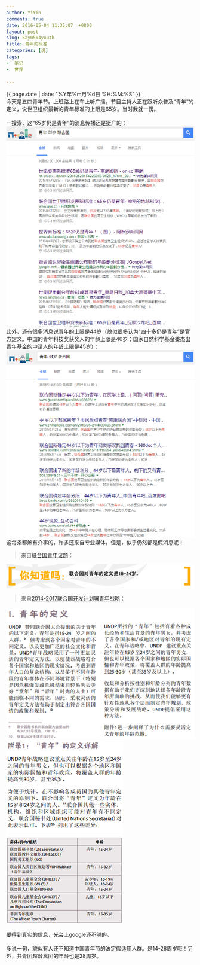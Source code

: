 ```yaml
---
author: YiYin
comments: true
date: 2016-05-04 11:35:07  +0800
layout: post
slug: Say0504youth
title: 青年的标准
categories: [说]
tags:
-  笔记
-  世界

---
```

<div class="saying">
<div class="timestamp">{{ page.date | date: "%Y年%m月%d日 %H:%M:%S" }}</div>
今天是五四青年节。上班路上在车上听广播，节目主持人正在跟听众普及“青年”的定义，说世卫组织最新的青年标准的上限是65岁。当时我就一愣。
<br/><br/>
一搜索，这“65岁仍是青年”的消息传播还是挺广的：
<img src="/public/images/youth/65years.jpg">
<br/>
此外，还有很多消息说青年的上限是44岁（貌似很多认为“四十多仍是青年”是官方定义。中国的青年科技奖获奖人的年龄上限是40岁；国家自然科学基金委杰出青年基金的申请人的年龄上限是45岁）：
<img src="/public/images/youth/44years.jpg">
<br/>
这每条都煞有介事的，许多还来自专业媒体。但是，似乎仍然都是假消息呢！
<blockquote>来自<a href="http://www.un.org/chinese/esa/social/youth/iyouthday.htm">联合国青年议题</a>：</blockquote>
<img src="/public/images/youth/qnyt.jpg">
<br/>
<blockquote>来自<a href="http://www.undp.org/content/dam/undp/library/Democratic%20Governance/Youth/UNDP-Youth-Strategy-2014-2017-CH.pdf">2014-2017联合国开发计划署青年战略</a>：</blockquote>
<img src="/public/images/youth/qndy.jpg">
<img src="/public/images/youth/qnfl.jpg">

要得到真实的信息，光会上google还不够的。
<br/><br/>
多说一句，貌似有人还不知道中国青年节的法定假适用人群。是14-28周岁哦！另外，共青团超龄离团的年龄也是28周岁。
</div>
